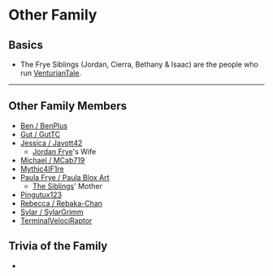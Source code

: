 # Other Family

## Basics
- The Frye Siblings \(Jordan, Cierra, Bethany & Isaac) are the people who run [VenturianTale](https://www.youtube.com/user/VenturianTale).

----
## Other Family Members
- [Ben / BenPlus](./7.Family/Ben-BenPlus.html)
- [Gut / GutTC](./7.Family/Gut-GutTC.html)
- [Jessica / Javott42](./7.Family/Jessica-Javott42.html)
    - [Jordan Frye](../3.Siblings/3.1.Jordan-Frye-Venturian.html)'s Wife
- [Michael / MCab719](./7.Family/Michael-MCab719.html)
- [Mythic4IF1re](./7.Family/Mythic4IF1re.html)
- [Paula Frye / Paula Blox Art](./7.Family/Paula_Frye-Paula_Blox_Art.html)
    - [The Siblings](..chapter_3.html)' Mother
- [Pingutux123](./7.Family/Pingutux123.html)
- [Rebecca / Rebaka-Chan](./7.Family/Rebecca-Rebaka-Chan.html)
- [Sylar / SylarGrimm](./7.Family/Sylar-SylarGrimm.html)
- [TerminalVelociRaptor](./7.Family/TerminalVelociRaptor.html)

## Trivia of the Family
- 